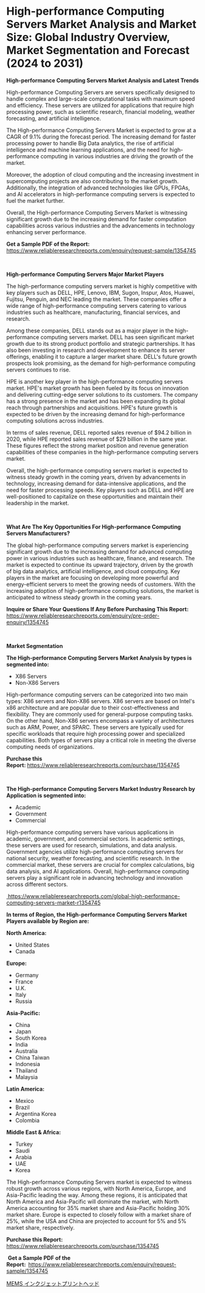 <p><h1>High-performance Computing Servers Market Analysis and Market Size: Global Industry Overview, Market Segmentation and Forecast (2024 to 2031)</h1></p><p><strong>High-performance Computing Servers Market Analysis and Latest Trends</strong></p>
<p><p>High-performance Computing Servers are servers specifically designed to handle complex and large-scale computational tasks with maximum speed and efficiency. These servers are utilized for applications that require high processing power, such as scientific research, financial modeling, weather forecasting, and artificial intelligence.</p><p>The High-performance Computing Servers Market is expected to grow at a CAGR of 9.1% during the forecast period. The increasing demand for faster processing power to handle Big Data analytics, the rise of artificial intelligence and machine learning applications, and the need for high-performance computing in various industries are driving the growth of the market.</p><p>Moreover, the adoption of cloud computing and the increasing investment in supercomputing projects are also contributing to the market growth. Additionally, the integration of advanced technologies like GPUs, FPGAs, and AI accelerators in high-performance computing servers is expected to fuel the market further.</p><p>Overall, the High-performance Computing Servers Market is witnessing significant growth due to the increasing demand for faster computation capabilities across various industries and the advancements in technology enhancing server performance.</p></p>
<p><strong>Get a Sample PDF of the Report:&nbsp;</strong> <a href="https://www.reliableresearchreports.com/enquiry/request-sample/1354745">https://www.reliableresearchreports.com/enquiry/request-sample/1354745</a></p>
<p>&nbsp;</p>
<p><strong>High-performance Computing Servers Major Market Players</strong></p>
<p><p>The high-performance computing servers market is highly competitive with key players such as DELL, HPE, Lenovo, IBM, Sugon, Inspur, Atos, Huawei, Fujitsu, Penguin, and NEC leading the market. These companies offer a wide range of high-performance computing servers catering to various industries such as healthcare, manufacturing, financial services, and research.</p><p>Among these companies, DELL stands out as a major player in the high-performance computing servers market. DELL has seen significant market growth due to its strong product portfolio and strategic partnerships. It has also been investing in research and development to enhance its server offerings, enabling it to capture a larger market share. DELL's future growth prospects look promising, as the demand for high-performance computing servers continues to rise.</p><p>HPE is another key player in the high-performance computing servers market. HPE's market growth has been fueled by its focus on innovation and delivering cutting-edge server solutions to its customers. The company has a strong presence in the market and has been expanding its global reach through partnerships and acquisitions. HPE's future growth is expected to be driven by the increasing demand for high-performance computing solutions across industries.</p><p>In terms of sales revenue, DELL reported sales revenue of $94.2 billion in 2020, while HPE reported sales revenue of $29 billion in the same year. These figures reflect the strong market position and revenue generation capabilities of these companies in the high-performance computing servers market.</p><p>Overall, the high-performance computing servers market is expected to witness steady growth in the coming years, driven by advancements in technology, increasing demand for data-intensive applications, and the need for faster processing speeds. Key players such as DELL and HPE are well-positioned to capitalize on these opportunities and maintain their leadership in the market.</p></p>
<p>&nbsp;</p>
<p><strong>What Are The Key Opportunities For High-performance Computing Servers Manufacturers?</strong></p>
<p><p>The global high-performance computing servers market is experiencing significant growth due to the increasing demand for advanced computing power in various industries such as healthcare, finance, and research. The market is expected to continue its upward trajectory, driven by the growth of big data analytics, artificial intelligence, and cloud computing. Key players in the market are focusing on developing more powerful and energy-efficient servers to meet the growing needs of customers. With the increasing adoption of high-performance computing solutions, the market is anticipated to witness steady growth in the coming years.</p></p>
<p><strong>Inquire or Share Your Questions If Any Before Purchasing This Report:</strong> <a href="https://www.reliableresearchreports.com/enquiry/pre-order-enquiry/1354745">https://www.reliableresearchreports.com/enquiry/pre-order-enquiry/1354745</a></p>
<p>&nbsp;</p>
<p><strong>Market Segmentation</strong></p>
<p><strong>The High-performance Computing Servers Market Analysis by types is segmented into:</strong></p>
<p><ul><li>X86 Servers</li><li>Non-X86 Servers</li></ul></p>
<p><p>High-performance computing servers can be categorized into two main types: X86 servers and Non-X86 servers. X86 servers are based on Intel's x86 architecture and are popular due to their cost-effectiveness and flexibility. They are commonly used for general-purpose computing tasks. On the other hand, Non-X86 servers encompass a variety of architectures such as ARM, Power, and SPARC. These servers are typically used for specific workloads that require high processing power and specialized capabilities. Both types of servers play a critical role in meeting the diverse computing needs of organizations.</p></p>
<p><strong>Purchase this Report:&nbsp;</strong><a href="https://www.reliableresearchreports.com/purchase/1354745">https://www.reliableresearchreports.com/purchase/1354745</a></p>
<p>&nbsp;</p>
<p><strong>The High-performance Computing Servers Market Industry Research by Application is segmented into:</strong></p>
<p><ul><li>Academic</li><li>Government</li><li>Commercial</li></ul></p>
<p><p>High-performance computing servers have various applications in academic, government, and commercial sectors. In academic settings, these servers are used for research, simulations, and data analysis. Government agencies utilize high-performance computing servers for national security, weather forecasting, and scientific research. In the commercial market, these servers are crucial for complex calculations, big data analysis, and AI applications. Overall, high-performance computing servers play a significant role in advancing technology and innovation across different sectors.</p></p>
<p><a href="https://www.reliableresearchreports.com/global-high-performance-computing-servers-market-r1354745">&nbsp;https://www.reliableresearchreports.com/global-high-performance-computing-servers-market-r1354745</a></p>
<p><strong>In terms of Region, the High-performance Computing Servers Market Players available by Region are:</strong></p>
<p>
    <p> <strong> North America: </strong>
        <ul>
            <li>United States</li>
            <li>Canada</li>
        </ul>
        </p> 
    <p> <strong> Europe: </strong>
        <ul>
            <li>Germany</li>
            <li>France</li>
            <li>U.K.</li>
            <li>Italy</li>
            <li>Russia</li>
        </ul>
        </p> 
    <p> <strong> Asia-Pacific: </strong>
        <ul>
            <li>China</li>
            <li>Japan</li>
            <li>South Korea</li>
            <li>India</li>
            <li>Australia</li>
            <li>China Taiwan</li>
            <li>Indonesia</li>
            <li>Thailand</li>
            <li>Malaysia</li>
        </ul>
        </p> 
    <p> <strong> Latin America: </strong>
        <ul>
            <li>Mexico</li>
            <li>Brazil</li>
            <li>Argentina Korea</li>
            <li>Colombia</li>
        </ul>
        </p> 
    <p> <strong> Middle East & Africa: </strong>
        <ul>
            <li>Turkey</li>
            <li>Saudi</li>
            <li>Arabia</li>
            <li>UAE</li>
            <li>Korea</li>
        </ul>
    </p>
    </p>
<p><p>The High-performance Computing Servers market is expected to witness robust growth across various regions, with North America, Europe, and Asia-Pacific leading the way. Among these regions, it is anticipated that North America and Asia-Pacific will dominate the market, with North America accounting for 35% market share and Asia-Pacific holding 30% market share. Europe is expected to closely follow with a market share of 25%, while the USA and China are projected to account for 5% and 5% market share, respectively.</p></p>
<p><strong>Purchase this Report: </strong><a href="https://www.reliableresearchreports.com/purchase/1354745">https://www.reliableresearchreports.com/purchase/1354745</a></p>
<p>&nbsp;<strong>Get a Sample PDF of the Report:&nbsp;&nbsp;</strong><a href="https://www.reliableresearchreports.com/enquiry/request-sample/1354745">https://www.reliableresearchreports.com/enquiry/request-sample/1354745</a></p>
<p><strong></strong></p>
<p><p><a href="https://github.com/zekaoe592392/Market-Research-Report-List-1/blob/main/196835920495.md">MEMS インクジェットプリントヘッド</a></p></p>
